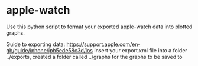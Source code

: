 # apple-watch

Use this python script to format your exported apple-watch data into plotted graphs.

Guide to exporting data: https://support.apple.com/en-gb/guide/iphone/iph5ede58c3d/ios
Insert your export.xml file into a folder ../exports, created a folder called ../graphs for the graphs to be saved to
